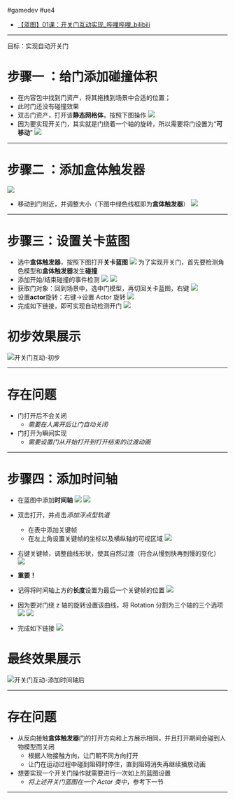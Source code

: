 #gamedev  #ue4 
- [【蓝图】01课：开关门互动实现\_哔哩哔哩\_bilibili](https://www.bilibili.com/video/BV164411Y732?t=2.2&p=27)
---

目标：实现自动开关门

# 步骤一 ：给门添加碰撞体积
- 在内容包中找到门资产，将其拖拽到场景中合适的位置；
- 此时门还没有碰撞效果
- 双击门资产，打开该**静态网格体**，按照下图操作
![](img/Pasted%20image%2020240109212127.png)
- 因为要实现开关门，其实就是门绕着一个轴的旋转，所以需要将门设置为“**可移动**”
![](img/Pasted%20image%2020240109212529.png)

---
# 步骤二 ：添加盒体触发器
![](img/Pasted%20image%2020240109212309.png)
- 移动到门附近，并调整大小（下图中绿色线框即为**盒体触发器**）
![](img/Pasted%20image%2020240109212324.png)

---
# 步骤三：设置关卡蓝图
- 选中**盒体触发器**，按照下图打开**关卡蓝图**
![](img/Pasted%20image%2020240109212705.png)
为了实现开关门，首先要检测角色模型和**盒体触发器**发生**碰撞**
- 添加开始/结束碰撞的事件检测
![](img/Pasted%20image%2020240109212859.png)
![](img/Pasted%20image%2020240109212907.png)
- 获取门对象：回到场景中，选中门模型，再切回关卡蓝图，右键
![](img/Pasted%20image%2020240109213002.png)
- 设置**actor**旋转：右键->设置 Actor 旋转
![](img/Pasted%20image%2020240109213104.png)
- 完成如下链接，即可实现自动检测开门
![](img/Pasted%20image%2020240109213251.png)

# 初步效果展示

![开关门互动-初步](img/开关门互动-初步.gif)

---
# 存在问题

- 门打开后不会关闭
	- *需要在人离开后让门自动关闭*
- 门打开为瞬间实现
	- *需要设置门从开始打开到打开结束的过渡动画*

---
# 步骤四：添加时间轴

- 在蓝图中添加**时间轴**
![](img/Pasted%20image%2020240109213824.png)
![](img/Pasted%20image%2020240109213841.png)
- 双击打开，并点击*添加浮点型轨道*
	- 在表中添加关键帧
	- 在左上角设置关键帧的坐标以及横纵轴的可视区域
![](img/Pasted%20image%2020240109214011.png)
- 右键关键帧，调整曲线形状，使其自然过渡（符合从慢到快再到慢的变化）
![](img/Pasted%20image%2020240109214133.png)
- **重要！**
- 记得将时间轴上方的**长度**设置为最后一个关键帧的位置
![](img/Pasted%20image%2020240109214527.png)
- 因为要对门绕 z 轴的旋转设置该曲线，将 Rotation 分割为三个轴的三个选项
![](img/Pasted%20image%2020240109214308.png)
![](img/Pasted%20image%2020240109214337.png)

- 完成如下链接
![](img/Pasted%20image%2020240109214410.png)

# 最终效果展示

![开关门互动-添加时间轴后](img/开关门互动-添加时间轴后.gif)

---
# 存在问题

- 从反向接触**盒体触发器**门的打开方向和上方展示相同，并且打开期间会碰到人物模型而关闭
	- 根据人物接触方向，让门朝不同方向打开
	- 让门在运动过程中碰到阻碍时停住，直到阻碍消失再继续播放动画
- 想要实现一个开关门操作就需要进行一次如上的蓝图设置
	- *将上述开关门蓝图在一个 Actor 类中*，参考下一节
---

